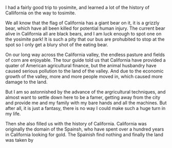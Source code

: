 I had a fairly good trip to yosimite, and learned a lot of the history of Callifornia on the way to tosimite.

We all know that the flag of California has a giant bear on it, it is a grizzly bear, which have all been killed for potential human injury. The current bear alive in California all are black bears, and I am luck enough to spot one on the yosimite park! It is such a pity that our bus are prohubited to stop at the spot so I only get a blury shot of the eating bear.

On our long way across the California valley, the endless pasture and fields of corn are enjoyable. The tour guide told us that California have provided a quater of American agricultural finance, but the animal husbandry have caused serious pollution to the land of the valley. And due to the economic growth of the valley, more and more people moved in, which caused more damage to the land.

But I am so astonnished by the advance of the argricultural techniques, and almost want to settle down here to be a famer, getting away from the city and provide me and my family with my bare hands and all the machines. But after all, it is just a fantasy, there is no way I could make such a huge turn in my life.

Then she also filled us with the history of California. California was originally the domain of the Spainsh, who have spent over a hundred years in California looking for gold. The Spainish find nothing and finally the land was taken by